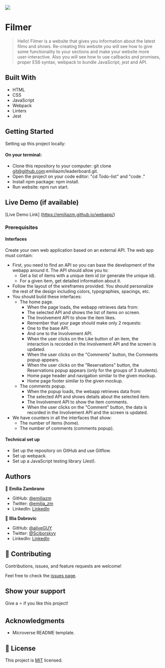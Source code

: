 ![](https://img.shields.io/badge/Microverse-blueviolet)

# Filmer

> Hello!
Filmer is a website that gives you information about the latest films and shows. Re-creating this website you will see how to give some functionality to your sections and make your website more user-interactive. Also you will see how to use callbacks and promises, proper ES6 syntax, webpack to bundle JavaScript, jest and API.


## Built With

- HTML
- CSS
- JavaScript
- Webpack
- Linters
- Jest

## Getting Started

Setting up this project locally:
#### On your terminal:
- Clone this repository to your computer: git clone git@github.com:emiliazm/leaderboard.git.
- Open the project on your code editor: "cd Todo-list" and "code ."
- Install npm package: npm install.
- Run website: npm run start.


## Live Demo (if available)

[Live Demo Link] (https://emiliazm.github.io/webapp/)



### Prerequisites

#### Interfaces
Create your own web application based on an external API. The web app must contain:
- First, you need to find an API so you can base the development of the webapp around it. The API should allow you to:
  - Get a list of items with a unique item id (or generate the unique id).
  - For a given item, get detailed information about it.
- Follow the layout of the wireframes provided. You should personalize the rest of the design including colors, typographies, spacings, etc.
- You should build these interfaces:
  - The home page.
    - When the page loads, the webapp retrieves data from:
    - The selected API and shows the list of items on screen.
    - The Involvement API to show the item likes.
    -  Remember that your page should make only 2 requests:
    -  One to the base API.
    -  And one to the Involvement API.
    -  When the user clicks on the Like button of an item, the interaction is recorded in the Involvement API and the screen is updated.
    -  When the user clicks on the "Comments" button, the Comments popup appears.
    -  When the user clicks on the "Reservations" button, the Reservations popup appears (only for the groups of 3 students).
    -  Home page header and navigation similar to the given mockup.
    -  Home page footer similar to the given mockup.
  - The comments popup.
    -  When the popup loads, the webapp retrieves data from:
      -  The selected API and shows details about the selected item.
      -  The Involvement API to show the item comments.
      -  When the user clicks on the "Comment" button, the data is recorded in the Involvement API and the screen is updated.
- We have counters in all the interfaces that show:
  - The number of items (home).
  - The number of comments (comments popup).

#### Technical set up
 - Set up the repository on GitHub and use Gitflow.
 - Set up webpack.
 - Set up a JavaScript testing library (Jest).


## Authors

👤 **Emilia Zambrano**

- GitHub: [@emiliazm](https://github.com/emiliazm)
- Twitter: [@emilia_zm](https://twitter.com/emilia_zm)
- LinkedIn: [LinkedIn](https://www.linkedin.com/in/emilia-zambrano-montero-aa30a611b/)

👤 **Illia Dobrovic**

- GitHub: [@aliveGUY](https://github.com/aliveGUY)
- Twitter: [@Sciborskyy](https://twitter.com/Sciborskyy)
- LinkedIn: [LinkedIn](https://www.linkedin.com/in/illia-dubrovin-921a2721b/)


## 🤝 Contributing

Contributions, issues, and feature requests are welcome!

Feel free to check the [issues page](https://github.com/emiliazm/webapp/issues).

## Show your support

Give a ⭐️ if you like this project!

## Acknowledgments

- Microverse README template.

## 📝 License

This project is [MIT](./MIT.md) licensed.
